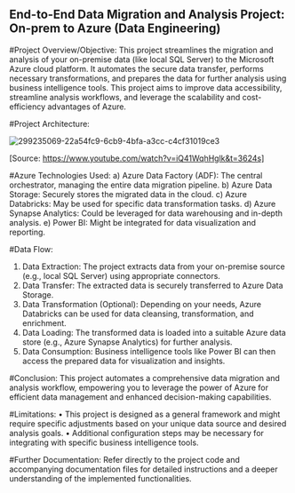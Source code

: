 ## End-to-End Data Migration and Analysis Project: On-prem to Azure (Data Engineering)

#Project Overview/Objective:
This project streamlines the migration and analysis of your on-premise data (like local SQL Server) to the Microsoft Azure cloud platform. It automates the secure data transfer, performs necessary transformations, and prepares the data for further analysis using business intelligence tools. This project aims to improve data accessibility, streamline analysis workflows, and leverage the scalability and cost-efficiency advantages of Azure.

#Project Architecture:

![299235069-22a54fc9-6cb9-4bfa-a3cc-c4cf31019ce3](https://github.com/Savan2110/End-to-End-Data-Migration-and-Analysis-Project/assets/51812887/4d6769ef-0f3b-4786-94c8-d328a3f5b7b1)

[Source: https://www.youtube.com/watch?v=iQ41WqhHglk&t=3624s]

#Azure Technologies Used:
a)	Azure Data Factory (ADF): The central orchestrator, managing the entire data migration pipeline.
b)	Azure Data Storage: Securely stores the migrated data in the cloud.
c)	Azure Databricks: May be used for specific data transformation tasks.
d)	Azure Synapse Analytics: Could be leveraged for data warehousing and in-depth analysis.
e)	Power BI: Might be integrated for data visualization and reporting.

#Data Flow:
1.	Data Extraction: The project extracts data from your on-premise source (e.g., local SQL Server) using appropriate connectors.
2.	Data Transfer: The extracted data is securely transferred to Azure Data Storage.
3.	Data Transformation (Optional): Depending on your needs, Azure Databricks can be used for data cleansing, transformation, and enrichment.
4.	Data Loading: The transformed data is loaded into a suitable Azure data store (e.g., Azure Synapse Analytics) for further analysis.
5.	Data Consumption: Business intelligence tools like Power BI can then access the prepared data for visualization and insights.

#Conclusion:
This project automates a comprehensive data migration and analysis workflow, empowering you to leverage the power of Azure for efficient data management and enhanced decision-making capabilities.

#Limitations:
•	This project is designed as a general framework and might require specific adjustments based on your unique data source and desired analysis goals.
•	Additional configuration steps may be necessary for integrating with specific business intelligence tools.

#Further Documentation:
Refer directly to the project code and accompanying documentation files for detailed instructions and a deeper understanding of the implemented functionalities.

